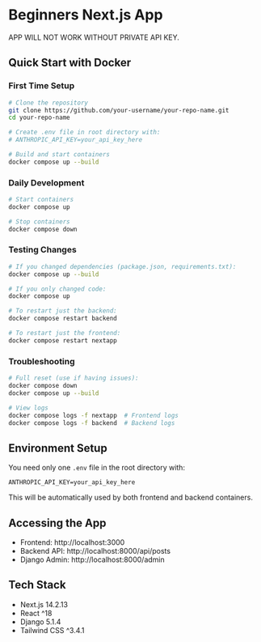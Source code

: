 # Beginners Next.js App

APP WILL NOT WORK WITHOUT PRIVATE API KEY.

## Quick Start with Docker

### First Time Setup
```bash
# Clone the repository
git clone https://github.com/your-username/your-repo-name.git
cd your-repo-name

# Create .env file in root directory with:
# ANTHROPIC_API_KEY=your_api_key_here

# Build and start containers
docker compose up --build
```

### Daily Development
```bash
# Start containers
docker compose up

# Stop containers
docker compose down
```

### Testing Changes
```bash
# If you changed dependencies (package.json, requirements.txt):
docker compose up --build

# If you only changed code:
docker compose up

# To restart just the backend:
docker compose restart backend

# To restart just the frontend:
docker compose restart nextapp
```

### Troubleshooting
```bash
# Full reset (use if having issues):
docker compose down
docker compose up --build

# View logs
docker compose logs -f nextapp  # Frontend logs
docker compose logs -f backend  # Backend logs
```

## Environment Setup
You need only one `.env` file in the root directory with:
```
ANTHROPIC_API_KEY=your_api_key_here
```
This will be automatically used by both frontend and backend containers.

## Accessing the App
- Frontend: http://localhost:3000
- Backend API: http://localhost:8000/api/posts
- Django Admin: http://localhost:8000/admin

## Tech Stack
- Next.js 14.2.13
- React ^18
- Django 5.1.4
- Tailwind CSS ^3.4.1
